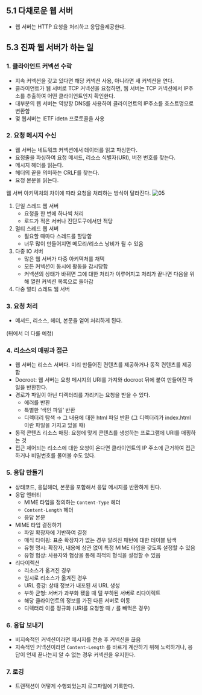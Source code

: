 ## 5.1 다채로운 웹 서버

- 웹 서버는 HTTP 요청을 처리하고 응답을제공한다.

## 5.3 진짜 웹 서버가 하는 일

### 1. 클라이언트 커넥션 수락

- 지속 커넥션을 갖고 있다면 해당 커넥션 사용, 아니라면 새 커넥션을 연다.
- 클라이언트가 웹 서버로 TCP 커넥션을 요청하면, 웹 서버는 TCP 커넥션에서 IP주소를 추출하여 어떤 클라이언트인지 확인한다.
- 대부분의 웹 서버는 역방향 DNS를 사용하여 클라이언트의 IP주소를 호스트명으로 변환함
- 몇 웹서버는 IETF idetn 프로토콜을 사용

### 2. 요청 메시지 수신

- 웹 서버는 네트워크 커넥션에서 데이터를 읽고 파싱한다.
- 요청줄을 파싱하여 요청 메서드, 리소스 식별자(URI), 버전 번호를 찾는다.
- 메시지 헤더를 읽는다.
- 헤더의 끝을 의미하는 CRLF를 찾는다.
- 요청 본문을 읽는다.

웹 서버 아키텍처의 차이에 따라 요청을 처리하는 방식이 달라진다.
![05](https://user-images.githubusercontent.com/55427367/184634696-ed2b897d-3246-4ed8-acfb-b0fd08c93f0e.png)


1. 단일 스레드 웹 서버
    - 요청을 한 번에 하나씩 처리
    - 로드가 적은 서버나 진단도구에서만 적당
2. 멀티 스레드 웹 서버
    - 필요할 때마다 스레드를 할당함
    - 너무 많이 만들어지면 메모리/리소스 낭비가 될 수 있음
3. 다중 IO 서버
    - 많은 웹 서버가 다중 아키텍처를 채택
    - 모든 커넥션이 동시에 활동을 감시당함
    - 커넥션의 상태가 바뀌면 그에 대한 처리가 이루어지고 처리가 끝나면 다음을 위해 열린 커넥션 목록으로 돌아감
4. 다중 멀티 스레드 웹 서버

### 3. 요청 처리

- 메서드, 리소스, 헤더, 본문을 얻어 처리하게 된다.

(뒤에서 더 다룰 예정)

### 4. 리소스의 매핑과 접근

- 웹 서버는 리소스 서버다. 미리 만들어진 컨텐츠를 제공하거나 동적 컨텐츠를 제공함
- Docroot: 웹 서버는 요청 메시지의 URI를 가져와 docroot 뒤에 붙여 만들어진 파일을 반환한다.
- 경로가 파일이 아닌 디렉터리를 가리키는 요청을 받을 수 있다.
    - 에러를 반환
    - 특별한 ‘색인 파일’ 반환
    - 디렉터리 탐색 → 그 내용에 대한 html 파일 반환 (그 디렉터리가 index.html 이란 파일을 가지고 있을 때)
- 동적 콘텐츠 리소스 매핑: 요청에 맞게 콘텐츠를 생성하는 프로그램에 URI를 매핑하는 것
- 접근 제어되는 리소스에 대한 요청이 온다면 클라이언트의 IP 주소에 근거하여 접근하거나 비밀번호를 물어볼 수도 있다.

### 5. 응답 만들기

- 상태코드, 응답헤더, 본문을 포함해서 응답 메시지를 반환하게 된다.
- 응답 엔터티
    - MIME 타입을 정의하는 `Content-Type` 헤더
    - `Content-Length` 헤더
    - 응답 본문
- MIME 타입 결정하기
    - 파일 확장자에 기반하여 결정
    - 매직 타이핑: 표준 확장자가 없는 경우 알려진 패턴에 대한 테이블 탐색
    - 유형 명시: 확장자, 내용에 상관 없이 특정 MIME 타입을 갖도록 설정할 수 있음
    - 유형 협상: 사용자와 협상을 통해 최적의 형식을 설정할 수 있음
- 리다이렉션
    - 리소스가 옮겨진 경우
    - 임시로 리소스가 옮겨진 경우
    - URL 증강: 상태 정보가 내포된 새 URL 생성
    - 부하 균형: 서버가 과부화 됐을 때 덜 부하된 서버로 리다이렉트
    - 해당 클라이언트의 정보를 가진 다른 서버로 이동
    - 디렉터리 이름 정규화 (URI를 요청할 때 `/` 를 빼먹은 경우)

### 6. 응답 보내기

- 비지속적인 커넥션이라면 메시지를 전송 후 커넥션을 끊음
- 지속적인 커넥션이라면 `Content-Length` 를 바르게 계산하기 위해 노력하거나, 응답이 언제 끝나는지 알 수 없는 경우 커넥션을 유지한다.

### 7. 로깅

- 트랜잭션이 어떻게 수행되었는지 로그파일에 기록한다.
